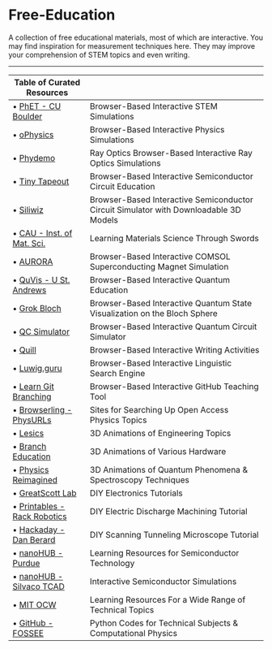 # Free-Education



A collection of free educational materials, most of which are interactive. You may find inspiration for measurement techniques here. They may improve your comprehension of STEM topics and even writing.
_____________________________________________________________________________________________________________________________________________________________________________

| Table of Curated Resources | |
|--------------------------|-----------------------------------------------------------------------------------------|
| • [PhET - CU Boulder](https://phet.colorado.edu/en/simulations/browse) | Browser-Based Interactive STEM Simulations |
| • [oPhysics](https://ophysics.com/w12.html) | Browser-Based Interactive Physics Simulations |
| • [Phydemo](https://phydemo.app/ray-optics) | Ray Optics Browser-Based Interactive Ray Optics Simulations |
| • [Tiny Tapeout](https://tinytapeout.com/siliwiz/introduction) | Browser-Based Interactive Semiconductor Circuit Education |
| • [Siliwiz](https://siliwiz.pages.dev) | Browser-Based Interactive Semiconductor Circuit Simulator with Downloadable 3D Models |
| • [CAU - Inst. of Mat. Sci.](https://www.tf.uni-kiel.de/matwis/amat/iss/index.html) | Learning Materials Science Through Swords |
| • [AURORA](https://aurora.epfl.ch/app-lib) | Browser-Based Interactive COMSOL Superconducting Magnet Simulation |
| • [QuVis - U St. Andrews](https://www.st-andrews.ac.uk/physics/quvis) | Browser-Based Interactive Quantum Education |
| • [Grok Bloch](https://javafxpert.github.io/grok-bloch) | Browser-Based Interactive Quantum State Visualization on the Bloch Sphere |
| • [QC Simulator](https://qcsimulator.github.io) | Browser-Based Interactive Quantum Circuit Simulator |
| • [Quill](https://www.quill.org) | Browser-Based Interactive Writing Activities |
| • [Luwig.guru](https://ludwig.guru) | Browser-Based Interactive Linguistic Search Engine |
| • [Learn Git Branching](https://learngitbranching.js.org) | Browser-Based Interactive GitHub Teaching Tool |
| • [Browserling - PhysURLs](https://physurls.com) | Sites for Searching Up Open Access Physics Topics |
| • [Lesics](https://www.youtube.com/@Lesics/playlists) | 3D Animations of Engineering Topics |
| • [Branch Education](https://www.youtube.com/@BranchEducation/playlists) | 3D Animations of Various Hardware |
| • [Physics Reimagined](https://toutestquantique.fr/en) | 3D Animations of Quantum Phenomena & Spectroscopy Techniques |
| • [GreatScott Lab](https://www.instructables.com/member/GreatScottLab/instructables) | DIY Electronics Tutorials |
| • [Printables - Rack Robotics](https://www.printables.com/model/411400-ender-3-to-edm-machine-conversion) | DIY Electric Discharge Machining Tutorial |
| • [Hackaday - Dan Berard](https://hackaday.io/project/4986-scanning-tunneling-microscope) | DIY Scanning Tunneling Microscope Tutorial |
| • [nanoHUB - Purdue](https://nanohub.org/groups/semiconductoreducation) | Learning Resources for Semiconductor Technology |
| • [nanoHUB - Silvaco TCAD](https://nanohub.org/resources/silvacotcad) | Interactive Semiconductor Simulations |
| • [MIT OCW](https://ocw.mit.edu/search) | Learning Resources For a Wide Range of Technical Topics |
| • [GitHub - FOSSEE](https://github.com/FOSSEE/Python-Textbook-Companions) | Python Codes for Technical Subjects & Computational Physics |
